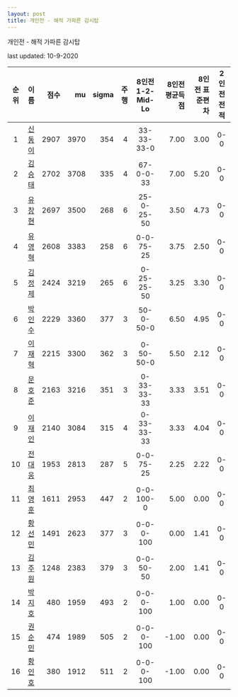 ```yaml
---
layout: post
title: 개인전 - 해적 가파른 감시탑
---
```



개인전 - 해적 가파른 감시탑


last updated: 10-9-2020

| 순위 | 이름 | 점수 | mu | sigma | 주행 | 8인전 1-2-Mid-Lo | 8인전 평균득점 | 8인전 표준편차 | 2인전 전적 |
|:---:|:---:|---:|---:|---:|---:|:---:|---:|---:|:---:|
| 1 | [신동이](../shindongi) | 2907 | 3970 | 354 | 4 | 33-33-33-0 | 7.00 | 3.00 | 0-0 |
| 2 | [김승태](../gimseungtae) | 2702 | 3708 | 335 | 4 | 67-0-0-33 | 7.00 | 5.20 | 0-0 |
| 3 | [유창현](../yuchanghyeon) | 2697 | 3500 | 268 | 6 | 25-0-25-50 | 3.50 | 4.73 | 0-0 |
| 4 | [유영혁](../yuyeonghyeok) | 2608 | 3383 | 258 | 6 | 0-0-75-25 | 3.75 | 2.50 | 0-0 |
| 5 | [김정제](../gimjeongje) | 2424 | 3219 | 265 | 6 | 0-25-25-50 | 3.25 | 3.30 | 0-0 |
| 6 | [박인수](../bakinsu) | 2229 | 3360 | 377 | 3 | 50-0-50-0 | 6.50 | 4.95 | 0-0 |
| 7 | [이재혁](../ijaehyeok) | 2215 | 3300 | 362 | 3 | 0-50-50-0 | 5.50 | 2.12 | 0-0 |
| 8 | [문호준](../munhojun) | 2163 | 3216 | 351 | 3 | 0-33-33-33 | 3.33 | 3.51 | 0-0 |
| 9 | [이재인](../ijaein) | 2140 | 3084 | 315 | 4 | 0-33-33-33 | 3.33 | 4.04 | 0-0 |
| 10 | [전대웅](../jeondaewoong) | 1953 | 2813 | 287 | 5 | 0-0-75-25 | 2.25 | 2.22 | 0-0 |
| 11 | [최영훈](../choiyeonghun) | 1611 | 2953 | 447 | 2 | 0-0-100-0 | 5.00 | 0.00 | 0-0 |
| 12 | [황선민](../hwangseongmin) | 1491 | 2623 | 377 | 3 | 0-0-0-100 | 0.00 | 1.41 | 0-0 |
| 13 | [김주원](../gimjuwon) | 1248 | 2383 | 379 | 3 | 0-0-50-50 | 2.00 | 1.41 | 0-0 |
| 14 | [박지호](../bakjiho) | 480 | 1959 | 493 | 2 | 0-0-0-100 | 1.00 | 0.00 | 0-0 |
| 15 | [권순민](../gweonsoonmin) | 474 | 1989 | 505 | 2 | 0-0-0-100 | -1.00 | 0.00 | 0-0 |
| 16 | [황인호](../hwanginho) | 380 | 1912 | 511 | 2 | 0-0-0-100 | -1.00 | 0.00 | 0-0 |
